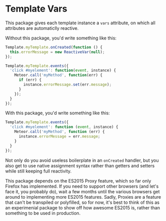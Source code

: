 # Template Vars

This package gives each template instance a `vars` attribute, on which all attributes are automaticlly reactive.

Without this package, you'd write something like this:

````javascript
Template.myTemplate.onCreated(function () {
  this.errorMessage = new ReactiveVar(null);
});

Template.myTemplate.events({
  'click #myelement': function(event, instance) {
    Meteor.call('myMethod', function(err) {
      if (err) {
        instance.errorMessage.set(err.message);
      }
    });
  }
});
````

With this package, you'd write something like this:
````javascript
Template.myTemplate.events({
  'click #myelement': function (event, instance) {
    Meteor.call('myMethod', function (err) {
      instance.errorMessage = err.message;
    }
  }
});
````

Not only do you avoid useless boilerplate in an `onCreated` handler, but you also get to use native assignment syntax rather than getters and setters while still keeping full reactivity.

This package depends on the ES2015 Proxy feature, which so far only Firefox has implemented. If you need to support other browsers (and let's face it, you probably do), wait a few months until the various browsers get around to implementing more ES2015 features. Sadly, Proxies are a feature that can't be transpiled or polyfilled, so for now, it's best to think of this as an experimenial package to show off how awesome ES2015 is, rather than something to be used in production.
